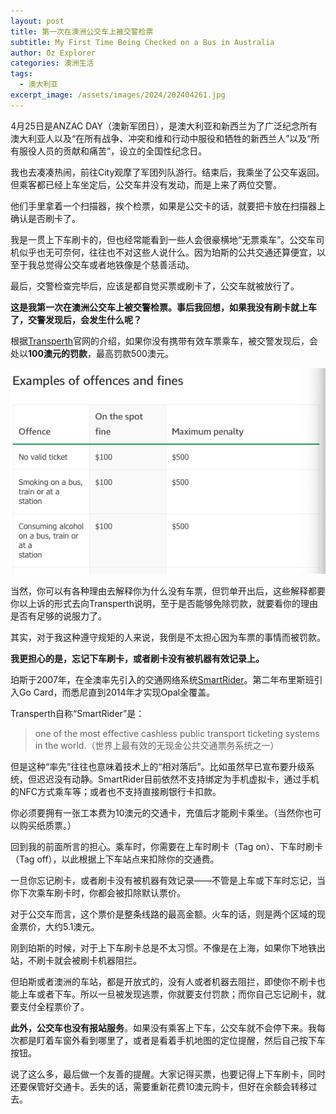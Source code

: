 ```yaml
---
layout: post
title: 第一次在澳洲公交车上被交警检票
subtitle: My First Time Being Checked on a Bus in Australia
author: Oz Explorer
categories: 澳洲生活
tags:
  - 澳大利亚
excerpt_image: /assets/images/2024/202404261.jpg
---
```


4月25日是ANZAC DAY（澳新军团日），是澳大利亚和新西兰为了广泛纪念所有澳大利亚人以及“在所有战争、冲突和维和行动中服役和牺牲的新西兰人”以及“所有服役人员的贡献和痛苦”，设立的全国性纪念日。

我也去凑凑热闹，前往City观摩了军团列队游行。结束后，我乘坐了公交车返回。但乘客都已经上车坐定后，公交车并没有发动，而是上来了两位交警。

他们手里拿着一个扫描器，挨个检票，如果是公交卡的话，就要把卡放在扫描器上确认是否刷卡了。

我是一贯上下车刷卡的，但也经常能看到一些人会很豪横地“无票乘车”。公交车司机似乎也无可奈何，往往也不对这些人说什么。因为珀斯的公共交通还算便宜，以至于我总觉得公交车或者地铁像是个慈善活动。

最后，交警检查完毕后，应该是都自觉买票或刷卡了，公交车就被放行了。

**这是我第一次在澳洲公交车上被交警检票。事后我回想，如果我没有刷卡就上车了，交警发现后，会发生什么呢？**

根据[Transperth](https://www.transperth.wa.gov.au/Contact-Us/Fines-and-Infringements)官网的介绍，如果你没有携带有效车票乘车，被交警发现后，会处以**100澳元的罚款**，最高罚款500澳元。

![202404262](/assets/images/2024/202404262.png)

当然，你可以有各种理由去解释你为什么没有车票，但罚单开出后，这些解释都要你以上诉的形式去向Transperth说明，至于是否能够免除罚款，就要看你的理由是否有足够的说服力了。

其实，对于我这种遵守规矩的人来说，我倒是不太担心因为车票的事情而被罚款。

**我更担心的是，忘记下车刷卡，或者刷卡没有被机器有效记录上。**

珀斯于2007年，在全澳率先引入的交通网络系统[SmartRider](https://www.transperth.wa.gov.au/SmartRider/SmartRider-Upgrade-Project)。第二年布里斯班引入Go Card，而悉尼直到2014年才实现Opal全覆盖。

Transperth自称“SmartRider”是：

>one of the most effective cashless public transport ticketing systems in the world.（世界上最有效的无现金公共交通票务系统之一）

但是这种“率先”往往也意味着技术上的“相对落后”。比如虽然早已宣布要升级系统，但迟迟没有动静。SmartRider目前依然不支持绑定为手机虚拟卡，通过手机的NFC方式乘车等；或者也不支持直接刷银行卡扣款。

你必须要拥有一张工本费为10澳元的交通卡，充值后才能刷卡乘坐。（当然你也可以购买纸质票。）

回到我的前面所言的担心。乘车时，你需要在上车时刷卡（Tag on）、下车时刷卡（Tag off），以此根据上下车站点来扣除你的交通费。

一旦你忘记刷卡，或者刷卡没有被机器有效记录——不管是上车或下车时忘记，当你下次乘车刷卡时，你都会被扣除默认票价。

对于公交车而言，这个票价是整条线路的最高金额。火车的话，则是两个区域的现金票价，大约5.1澳元。

刚到珀斯的时候，对于上下车刷卡总是不太习惯。不像是在上海，如果你下地铁出站，不刷卡就会被刷卡机器阻拦。

但珀斯或者澳洲的车站，都是开放式的，没有人或者机器去阻拦，即使你不刷卡也能上车或者下车。所以一旦被发现逃票，你就要支付罚款；而你自己忘记刷卡，就要支付全程票价了。

**此外，公交车也没有报站服务**。如果没有乘客上下车，公交车就不会停下来。我每次都是盯着车窗外看到哪里了，或者是看着手机地图的定位提醒，然后自己按下车按钮。

说了这么多，最后做一个友善的提醒。大家记得买票，也要记得上下车刷卡，同时还要保管好交通卡。丢失的话，需要重新花费10澳元购卡，但好在余额会转移过去。

